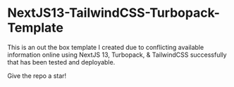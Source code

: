 # NextJS13-TailwindCSS-Turbopack-Template

This is an out the box template I created due to conflicting available information online using NextJS 13, Turbopack, & TailwindCSS successfully that has been tested and deployable.

Give the repo a star!

